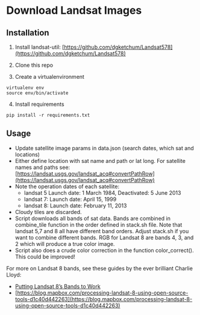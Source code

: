 # Download Landsat Images

## Installation
1. Install landsat-util: [https://github.com/dgketchum/Landsat578](https://github.com/dgketchum/Landsat578)

2. Clone this repo

3. Create a virtualenvironment

```
virtualenv env
source env/bin/activate
```

4. Install requirements

```
pip install -r requirements.txt
```

## Usage
* Update satellite image params in data.json (search dates, which sat and locations)
* Either define location with sat name and path or lat long. For satellite names and paths see: [https://landsat.usgs.gov/landsat_acq#convertPathRow](https://landsat.usgs.gov/landsat_acq#convertPathRow)
* Note the operation dates of each satellite: 
	* landsat 5 Launch date: 1 March 1984, Deactivated: 5 June 2013
	* landsat 7: Launch date: April 15, 1999
	* landsat 8: Launch date: February 11, 2013
* Cloudy tiles are discarded.
* Script downloads all bands of sat data. Bands are combined in combine_tile function in the order defined in stack.sh file. Note that landsat 5,7 and 8 all have different band orders. Adjust stack.sh if you want to combine different bands. RGB for Landsat 8 are bands 4, 3, and 2 which will produce a true color image.
* Script also does a crude color correction in the function color_correct(). This could be improved! 

For more on Landsat 8 bands, see these guides by the ever brilliant Charlie Lloyd:
* [Putting Landsat 8’s Bands to Work](https://blog.mapbox.com/putting-landsat-8s-bands-to-work-631c4029e9d1)
* [https://blog.mapbox.com/processing-landsat-8-using-open-source-tools-d1c40d442263](https://blog.mapbox.com/processing-landsat-8-using-open-source-tools-d1c40d442263)
